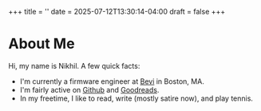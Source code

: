 +++
title = ''
date = 2025-07-12T13:30:14-04:00
draft = false
+++

# About Me

Hi, my name is Nikhil. A few quick facts:
- I'm currently a firmware engineer at [Bevi](https://bevi.co/) in Boston, MA.
- I'm fairly active on [Github](https://github.com/nikhil-nayyar) and [Goodreads](https://www.goodreads.com/user/show/44357889-nikhil).
- In my freetime, I like to read, write (mostly satire now), and play tennis.